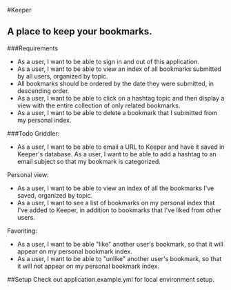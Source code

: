 #Keeper
## A place to keep your bookmarks.

###Requirements
- As a user, I want to be able to sign in and out of this application.
- As a user, I want to be able to view an index of all bookmarks submitted by all users, organized by topic.
- All bookmarks should be ordered by the date they were submitted, in descending order.
- As a user, I want to be able to click on a hashtag topic and then display a view with the entire collection of only related bookmarks.
- As a user, I want to be able to delete a bookmark that I submitted from my personal index.

###Todo
Griddler:
- As a user, I want to be able to email a URL to Keeper and have it saved in Keeper's database.
As a user, I want to be able to add a hashtag to an email subject so that my bookmark is categorized.

Personal view:
- As a user, I want to be able to view an index of all the bookmarks I've saved, organized by topic.
- As a user, I want to see a list of bookmarks on my personal index that I've added to Keeper, in addition to bookmarks that I've liked from other users.

Favoriting:
- As a user, I want to be able "like" another user's bookmark, so that it will appear on my personal bookmark index.
- As a user, I want to be able to "unlike" another user's bookmark, so that it will not appear on my personal bookmark index.

##Setup
Check out application.example.yml for local environment setup.